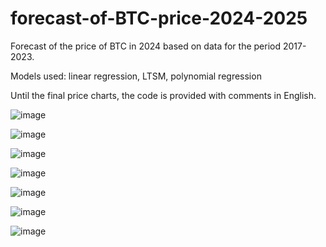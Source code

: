 # forecast-of-BTC-price-2024-2025
Forecast of the price of BTC in 2024 based on data for the period 2017-2023.

Models used: linear regression, LTSM, polynomial regression

Until the final price charts, the code is provided with comments in English.

![image](https://github.com/gppoleshkin/forecast-of-BTC-price-2024-2025/assets/150899409/6962ddf3-fc60-4af1-a6f5-cc96d59b209c)



![image](https://github.com/gppoleshkin/forecast-of-BTC-price-2024-2025/assets/150899409/b70666ab-7dec-46c1-a19c-48c1b17670ab)


![image](https://github.com/gppoleshkin/forecast-of-BTC-price-2024-2025/assets/150899409/480a3382-4d77-4c65-86f0-ba6cb9043f85)

![image](https://github.com/gppoleshkin/forecast-of-BTC-price-2024-2025/assets/150899409/1b271cb3-25ee-4bf1-a237-f26fdb19f159)

![image](https://github.com/gppoleshkin/forecast-of-BTC-price-2024-2025/assets/150899409/19b3e5e1-5883-442f-be82-a4ebc7b2d19b)


![image](https://github.com/gppoleshkin/forecast-of-BTC-price-2024-2025/assets/150899409/83880b0d-1483-41ed-986b-37da318ca67d)

![image](https://github.com/gppoleshkin/forecast-of-BTC-price-2024-2025/assets/150899409/dec279ea-ef63-4401-aacd-ce51616cfa14)


